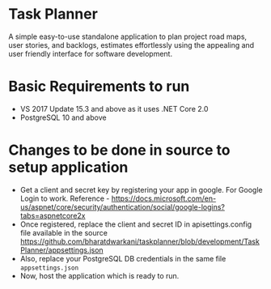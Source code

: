 # Task Planner
A simple easy-to-use standalone application to plan project road maps, user stories, and backlogs, estimates effortlessly using the appealing and user friendly interface for software development.

# Basic Requirements to run
* VS 2017 Update 15.3 and above as it uses .NET Core 2.0
* PostgreSQL 10 and above

# Changes to be done in source to setup application 
* Get a client and secret key by registering your app in google. For Google Login to work.
Reference - https://docs.microsoft.com/en-us/aspnet/core/security/authentication/social/google-logins?tabs=aspnetcore2x
* Once registered, replace the client and secret ID in apisettings.config file available in the source https://github.com/bharatdwarkani/taskplanner/blob/development/TaskPlanner/appsettings.json
* Also, replace your PostgreSQL DB credentials in the same file `appsettings.json`
* Now, host the application which is ready to run.

